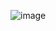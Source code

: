 ![image](https://user-images.githubusercontent.com/106033915/187697042-203523f8-5fe6-480c-b32b-0537ef305df3.png)
